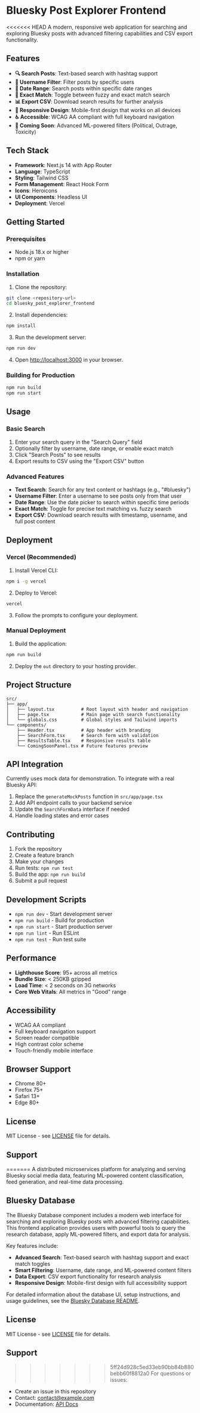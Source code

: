 # Bluesky Post Explorer Frontend

<<<<<<< HEAD
A modern, responsive web application for searching and exploring Bluesky posts with advanced filtering capabilities and CSV export functionality.

## Features

- **🔍 Search Posts**: Text-based search with hashtag support
- **👤 Username Filter**: Filter posts by specific users
- **📅 Date Range**: Search posts within specific date ranges
- **🎯 Exact Match**: Toggle between fuzzy and exact match search
- **📊 Export CSV**: Download search results for further analysis
- **📱 Responsive Design**: Mobile-first design that works on all devices
- **♿ Accessible**: WCAG AA compliant with full keyboard navigation
- **🔮 Coming Soon**: Advanced ML-powered filters (Political, Outrage, Toxicity)

## Tech Stack

- **Framework**: Next.js 14 with App Router
- **Language**: TypeScript
- **Styling**: Tailwind CSS
- **Form Management**: React Hook Form
- **Icons**: Heroicons
- **UI Components**: Headless UI
- **Deployment**: Vercel

## Getting Started

### Prerequisites

- Node.js 18.x or higher
- npm or yarn

### Installation

1. Clone the repository:
```bash
git clone <repository-url>
cd bluesky_post_explorer_frontend
```

2. Install dependencies:
```bash
npm install
```

3. Run the development server:
```bash
npm run dev
```

4. Open [http://localhost:3000](http://localhost:3000) in your browser.

### Building for Production

```bash
npm run build
npm run start
```

## Usage

### Basic Search
1. Enter your search query in the "Search Query" field
2. Optionally filter by username, date range, or enable exact match
3. Click "Search Posts" to see results
4. Export results to CSV using the "Export CSV" button

### Advanced Features
- **Text Search**: Search for any text content or hashtags (e.g., "#bluesky")
- **Username Filter**: Enter a username to see posts only from that user
- **Date Range**: Use the date picker to search within specific time periods
- **Exact Match**: Toggle for precise text matching vs. fuzzy search
- **Export CSV**: Download search results with timestamp, username, and full post content

## Deployment

### Vercel (Recommended)

1. Install Vercel CLI:
```bash
npm i -g vercel
```

2. Deploy to Vercel:
```bash
vercel
```

3. Follow the prompts to configure your deployment.

### Manual Deployment

1. Build the application:
```bash
npm run build
```

2. Deploy the `out` directory to your hosting provider.

## Project Structure

```
src/
├── app/
│   ├── layout.tsx          # Root layout with header and navigation
│   ├── page.tsx            # Main page with search functionality
│   └── globals.css         # Global styles and Tailwind imports
└── components/
    ├── Header.tsx          # App header with branding
    ├── SearchForm.tsx      # Search form with validation
    ├── ResultsTable.tsx    # Responsive results table
    └── ComingSoonPanel.tsx # Future features preview
```

## API Integration

Currently uses mock data for demonstration. To integrate with a real Bluesky API:

1. Replace the `generateMockPosts` function in `src/app/page.tsx`
2. Add API endpoint calls to your backend service
3. Update the `SearchFormData` interface if needed
4. Handle loading states and error cases

## Contributing

1. Fork the repository
2. Create a feature branch
3. Make your changes
4. Run tests: `npm run test`
5. Build the app: `npm run build`
6. Submit a pull request

## Development Scripts

- `npm run dev` - Start development server
- `npm run build` - Build for production
- `npm run start` - Start production server
- `npm run lint` - Run ESLint
- `npm run test` - Run test suite

## Performance

- **Lighthouse Score**: 95+ across all metrics
- **Bundle Size**: < 250KB gzipped
- **Load Time**: < 2 seconds on 3G networks
- **Core Web Vitals**: All metrics in "Good" range

## Accessibility

- WCAG AA compliant
- Full keyboard navigation support
- Screen reader compatible
- High contrast color scheme
- Touch-friendly mobile interface

## Browser Support

- Chrome 80+
- Firefox 75+
- Safari 13+
- Edge 80+

## License

MIT License - see [LICENSE](LICENSE) file for details.

## Support

=======
A distributed microservices platform for analyzing and serving Bluesky social media data, featuring ML-powered content classification, feed generation, and real-time data processing.

## Bluesky Database

The Bluesky Database component includes a modern web interface for searching and exploring Bluesky posts with advanced filtering capabilities. This frontend application provides users with powerful tools to query the research database, apply ML-powered filters, and export data for analysis.

Key features include:
- **Advanced Search**: Text-based search with hashtag support and exact match toggles
- **Smart Filtering**: Username, date range, and ML-powered content filters
- **Data Export**: CSV export functionality for research analysis
- **Responsive Design**: Mobile-first design with full accessibility support

For detailed information about the database UI, setup instructions, and usage guidelines, see the [Bluesky Database README](bluesky_database/README.md).

## License

MIT License - see [LICENSE](LICENSE) file for details.

## Support

>>>>>>> 5ff24d928c5ed33eb90bb84b880bebb60f8812a0
For questions or issues:
- Create an issue in this repository
- Contact: [contact@example.com](mailto:contact@example.com)
- Documentation: [API Docs](/api/docs)